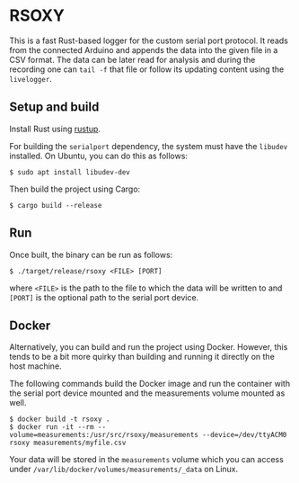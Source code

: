 # RSOXY

This is a fast Rust-based logger for the custom serial port protocol.
It reads from the connected Arduino and appends the data into the given file in a CSV format.
The data can be later read for analysis and during the recording one can `tail -f` that file or follow its updating content using the `livelogger`.


## Setup and build

Install Rust using [rustup](https://rustup.rs/).

For building the `serialport` dependency, the system must have the `libudev` installed.
On Ubuntu, you can do this as follows:

```
$ sudo apt install libudev-dev
```

Then build the project using Cargo:

```
$ cargo build --release
```


## Run

Once built, the binary can be run as follows:

```
$ ./target/release/rsoxy <FILE> [PORT]
```

where `<FILE>` is the path to the file to which the data will be written to and `[PORT]` is the optional path to the serial port device.


## Docker

Alternatively, you can build and run the project using Docker. However, this tends to be a bit more quirky than building and running it directly on the host machine.

The following commands build the Docker image and run the container with the serial port device mounted and the measurements volume mounted as well.

```
$ docker build -t rsoxy .
$ docker run -it --rm --volume=measurements:/usr/src/rsoxy/measurements --device=/dev/ttyACM0 rsoxy measurements/myfile.csv
```

Your data will be stored in the `measurements` volume which you can access under `/var/lib/docker/volumes/measurements/_data` on Linux.

